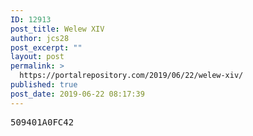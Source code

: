 ```yaml
---
ID: 12913
post_title: Welew XIV
author: jcs28
post_excerpt: ""
layout: post
permalink: >
  https://portalrepository.com/2019/06/22/welew-xiv/
published: true
post_date: 2019-06-22 08:17:39
---
```

<pre>509401A0FC42</pre>